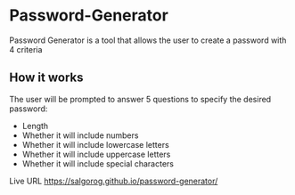 # Password-Generator

Password Generator is a tool that allows the user to create a password with 4 criteria

## How it works

The user will be prompted to answer 5 questions to specify the desired password:
* Length
* Whether it will include numbers
* Whether it will include lowercase letters
* Whether it will include uppercase letters
* Whether it will include special characters




Live URL
https://salgorog.github.io/password-generator/
